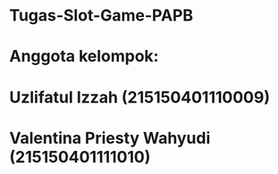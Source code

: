 # Tugas-Slot-Game-PAPB

# Anggota kelompok:
# Uzlifatul Izzah (215150401110009)
# Valentina Priesty Wahyudi (215150401111010)
